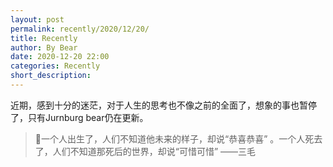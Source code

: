 ```yaml
---
layout: post
permalink: recently/2020/12/20/
title: Recently
author: By Bear
date: 2020-12-20 22:00
categories: Recently
short_description: 
---
```


近期，感到十分的迷茫，对于人生的思考也不像之前的全面了，想象的事也暂停了，只有Jurnburg bear仍在更新。
> 🍕一个人出生了，人们不知道他未来的样子，却说“恭喜恭喜” 。一个人死去了，人们不知道那死后的世界，却说“可惜可惜” ——三毛
